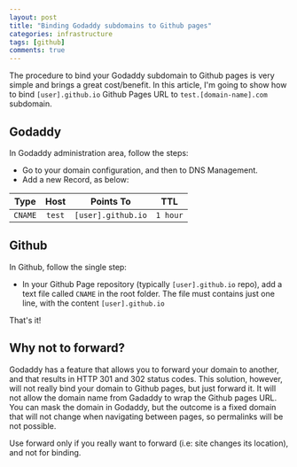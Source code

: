 ```yaml
---
layout: post
title: "Binding Godaddy subdomains to Github pages"
categories: infrastructure
tags: [github]
comments: true
---
```


The procedure to bind your Godaddy subdomain to Github pages is very simple and brings a great cost/benefit. In this article, I'm going to show how to bind `[user].github.io` Github Pages URL to `test.[domain-name].com` subdomain.

## Godaddy

In Godaddy administration area, follow the steps:

- Go to your domain configuration, and then to DNS Management.
- Add a new Record, as below:

| Type      | Host     | Points To | TTL      |
|:---------:|:--------:|:---------:|:--------:|
| `CNAME`   | `test`   | `[user].github.io`   | `1 hour` |


## Github

In Github, follow the single step:

- In your Github Page repository (typically `[user].github.io` repo), add a text file called `CNAME` in the root folder. The file must contains just one line, with the content `[user].github.io`

That's it!

## Why not to forward?

Godaddy has a feature that allows you to forward your domain to another, and that results in HTTP 301 and 302 status codes. This solution, however, will not really bind your domain to Github pages, but just forward it. It will not allow the domain name from Gadaddy to wrap the Github pages URL. You can mask the domain in Godaddy, but the outcome is a fixed domain that will not change when navigating between pages, so permalinks will be not possible.

Use forward only if you really want to forward (i.e: site changes its location), and not for binding.
